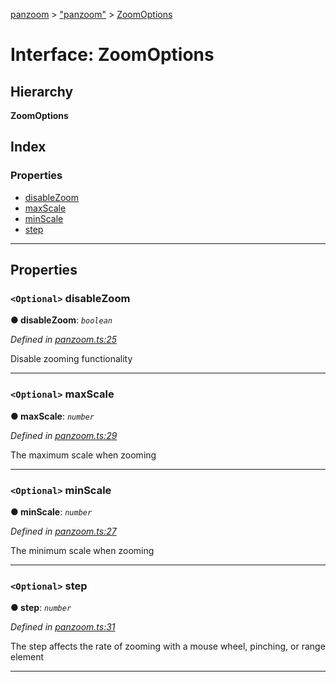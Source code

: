 [panzoom](../README.md) > ["panzoom"](../modules/_panzoom_.md) > [ZoomOptions](../interfaces/_panzoom_.zoomoptions.md)

# Interface: ZoomOptions

## Hierarchy

**ZoomOptions**

## Index

### Properties

* [disableZoom](_panzoom_.zoomoptions.md#disablezoom)
* [maxScale](_panzoom_.zoomoptions.md#maxscale)
* [minScale](_panzoom_.zoomoptions.md#minscale)
* [step](_panzoom_.zoomoptions.md#step)

---

## Properties

<a id="disablezoom"></a>

### `<Optional>` disableZoom

**● disableZoom**: *`boolean`*

*Defined in [panzoom.ts:25](https://github.com/timmywil/panzoom/blob/db0abd4/src/panzoom.ts#L25)*

Disable zooming functionality

___
<a id="maxscale"></a>

### `<Optional>` maxScale

**● maxScale**: *`number`*

*Defined in [panzoom.ts:29](https://github.com/timmywil/panzoom/blob/db0abd4/src/panzoom.ts#L29)*

The maximum scale when zooming

___
<a id="minscale"></a>

### `<Optional>` minScale

**● minScale**: *`number`*

*Defined in [panzoom.ts:27](https://github.com/timmywil/panzoom/blob/db0abd4/src/panzoom.ts#L27)*

The minimum scale when zooming

___
<a id="step"></a>

### `<Optional>` step

**● step**: *`number`*

*Defined in [panzoom.ts:31](https://github.com/timmywil/panzoom/blob/db0abd4/src/panzoom.ts#L31)*

The step affects the rate of zooming with a mouse wheel, pinching, or range element

___

